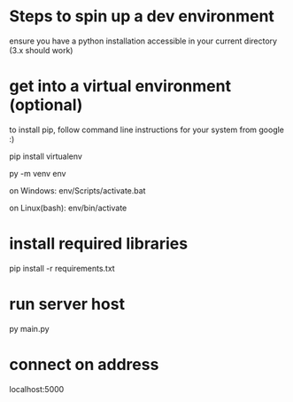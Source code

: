 # Steps to spin up a dev environment

ensure you have a python installation accessible in your current directory (3.x should work)

# get into a virtual environment (optional)

to install pip, follow command line instructions for your system from google :)

pip install virtualenv

py -m venv env

on Windows:
env/Scripts/activate.bat

on Linux(bash):
env/bin/activate

# install required libraries

pip install -r requirements.txt

# run server host

py main.py

# connect on address

localhost:5000
